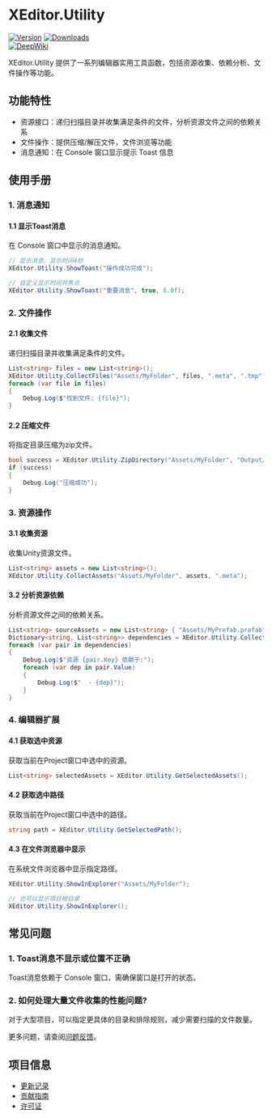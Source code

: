 # XEditor.Utility

[![Version](https://img.shields.io/npm/v/org.eframework.u3d.edit)](https://www.npmjs.com/package/org.eframework.u3d.edit)
[![Downloads](https://img.shields.io/npm/dm/org.eframework.u3d.edit)](https://www.npmjs.com/package/org.eframework.u3d.edit)  
[![DeepWiki](https://img.shields.io/badge/DeepWiki-Explore-blue)](https://deepwiki.com/eframework-org/U3D.EDIT)

XEditor.Utility 提供了一系列编辑器实用工具函数，包括资源收集、依赖分析、文件操作等功能。

## 功能特性

- 资源接口：递归扫描目录并收集满足条件的文件，分析资源文件之间的依赖关系
- 文件操作：提供压缩/解压文件，文件浏览等功能
- 消息通知：在 Console 窗口显示提示 Toast 信息

## 使用手册

### 1. 消息通知

#### 1.1 显示Toast消息
在 Console 窗口中显示的消息通知。

```csharp
// 显示消息，显示时间4秒
XEditor.Utility.ShowToast("操作成功完成");

// 自定义显示时间并焦点
XEditor.Utility.ShowToast("重要消息", true, 8.0f);
```

### 2. 文件操作

#### 2.1 收集文件
递归扫描目录并收集满足条件的文件。

```csharp
List<string> files = new List<string>();
XEditor.Utility.CollectFiles("Assets/MyFolder", files, ".meta", ".tmp");
foreach (var file in files)
{
    Debug.Log($"找到文件: {file}");
}
```

#### 2.2 压缩文件
将指定目录压缩为zip文件。

```csharp
bool success = XEditor.Utility.ZipDirectory("Assets/MyFolder", "Output/archive.zip");
if (success)
{
    Debug.Log("压缩成功");
}
```

### 3. 资源操作

#### 3.1 收集资源
收集Unity资源文件。

```csharp
List<string> assets = new List<string>();
XEditor.Utility.CollectAssets("Assets/MyFolder", assets, ".meta");
```

#### 3.2 分析资源依赖
分析资源文件之间的依赖关系。

```csharp
List<string> sourceAssets = new List<string> { "Assets/MyPrefab.prefab" };
Dictionary<string, List<string>> dependencies = XEditor.Utility.CollectDependency(sourceAssets);
foreach (var pair in dependencies)
{
    Debug.Log($"资源 {pair.Key} 依赖于:");
    foreach (var dep in pair.Value)
    {
        Debug.Log($"  - {dep}");
    }
}
```

### 4. 编辑器扩展

#### 4.1 获取选中资源
获取当前在Project窗口中选中的资源。

```csharp
List<string> selectedAssets = XEditor.Utility.GetSelectedAssets();
```

#### 4.2 获取选中路径
获取当前在Project窗口中选中的路径。

```csharp
string path = XEditor.Utility.GetSelectedPath();
```

#### 4.3 在文件浏览器中显示
在系统文件浏览器中显示指定路径。

```csharp
XEditor.Utility.ShowInExplorer("Assets/MyFolder");

// 也可以显示项目根目录
XEditor.Utility.ShowInExplorer();
```

## 常见问题

### 1. Toast消息不显示或位置不正确
Toast消息依赖于 Console 窗口，需确保窗口是打开的状态。

### 2. 如何处理大量文件收集的性能问题?
对于大型项目，可以指定更具体的目录和排除规则，减少需要扫描的文件数量。

更多问题，请查阅[问题反馈](../CONTRIBUTING.md#问题反馈)。

## 项目信息

- [更新记录](../CHANGELOG.md)
- [贡献指南](../CONTRIBUTING.md)
- [许可证](../LICENSE.md)
